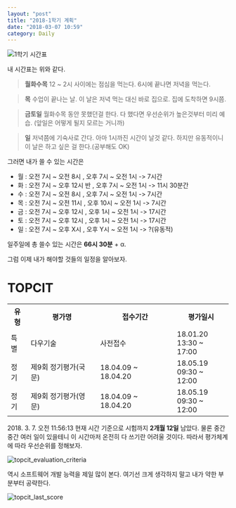 ```yaml
---
layout: "post"
title: "2018-1학기 계획"
date: "2018-03-07 10:59"
category: Daily
---
```


![1학기 시간표]({{site.url}}/images/2018/03/2018-1-timetable.jpg)

내 시간표는 위와 같다. 
> **월화수목**
12 ~ 2시 사이에는 점심을 먹는다.
6시에 끝나면 저녁을 먹는다. 

> **목**
수업이 끝나는 날.
이 날은 저녁 먹는 대신 바로 집으로.
집에 도착하면 9시쯤.

> **금토일**
월화수목 동안 못했던걸 한다.
다 했다면 우선순위가 높은것부터 미리 예습.
(앞일은 어떻게 될지 모르는 거니까)

> **일**
저녁쯤에 기숙사로 간다.
아마 1시까진 시간이 날것 같다.
하지만 유동적이니 이 날은 하고 싶은 걸 한다.(공부해도 OK)

그러면 내가 쓸 수 있는 시간은

  - 월 : 오전 7시 ~ 오전 8시     , 오후 7시 ~ 오전 1시   -> 7시간
  - 화 : 오전 7시 ~ 오후 12시 반 , 오후 7시 ~ 오전 1시   -> 11시 30분간
  - 수 : 오전 7시 ~ 오전 8시     , 오후 7시 ~ 오전 1시   -> 7시간
  - 목 : 오전 7시 ~ 오전 11시    , 오후 10시 ~ 오전 1시  -> 7시간
  - 금 : 오전 7시 ~ 오후 12시    , 오후 1시 ~ 오전 1시   -> 17시간
  - 토 : 오전 7시 ~ 오후 12시    , 오후 1시 ~ 오전 1시   -> 17시간
  - 일 : 오전 7시 ~ 오후 X시     , 오후 Y시 ~ 오전 1시   -> ?(유동적)

일주일에 총 쓸수 있는 시간은 **66시 30분** + α. 

그럼 이제 내가 해야할 것들의 일정을 알아보자.

# TOPCIT
<table>
  <tr>
    <th>유형</th>
    <th>평가명</th>
    <th>접수기간</th>
    <th>평가일시</th>
  </tr>
  <tr>
    <td>특별</td>
    <td>다우기술</td>
    <td>사전접수</td>
    <td>18.01.20<br />13:30 ~ 17:00</td>
  </tr>
  <tr>
    <td>정기</td>
    <td>제9회 정기평가(국문)</td>
    <td>18.04.09 ~ 18.04.20</td>
    <td>18.05.19<br />09:30 ~ 12:00</td>
  </tr>
  <tr>
    <td>정기</td>
    <td>제9회 정기평가(영문)</td>
    <td>18.04.09 ~ 18.04.20</td>
    <td>18.05.19<br />09:30 ~ 12:00</td>
  </tr>
</table>


2018\. 3. 7. 오전 11:56:13 현재 시간 기준으로 시험까지 **2개월 12일** 남았다. 물론 중간중간 여러 일이 있을테니 이 시간마저 온전히 다 쓰기란 어려울 것이다. 따라서 평가체계에 따라 우선순위를 정해보자.

![topcit_evaluation_criteria]({{site.url}}/images/2018/03/topcit_evaluation_criteria.PNG)

역시 소프트웨어 개발 능력을 제일 많이 본다. 여기선 크게 생각하지 말고 내가 약한 부분부터 공략한다.

![topcit_last_score]({{site.url}}/images/2018/03/topcit-last-score.png)

